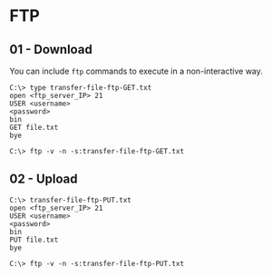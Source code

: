 # FTP

## 01 - Download

You can include `ftp` commands to execute in a non-interactive way.

```
C:\> type transfer-file-ftp-GET.txt
open <ftp_server_IP> 21
USER <username>
<password>
bin
GET file.txt
bye

C:\> ftp -v -n -s:transfer-file-ftp-GET.txt
```

## 02 - Upload

```
C:\> transfer-file-ftp-PUT.txt
open <ftp_server_IP> 21
USER <username>
<password>
bin
PUT file.txt
bye

C:\> ftp -v -n -s:transfer-file-ftp-PUT.txt
```